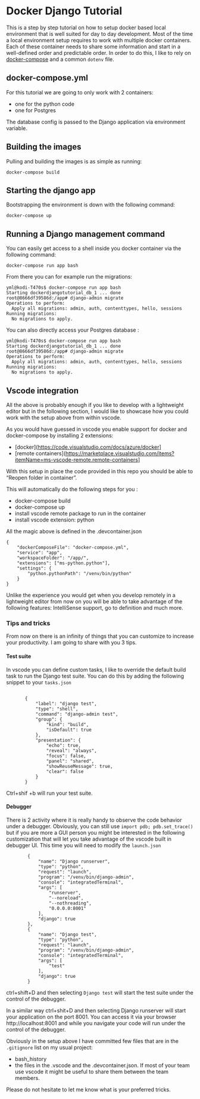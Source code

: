# Docker Django Tutorial

This is a step by step tutorial on how to setup docker based local environment that is well suited for day to day development.
Most of the time a local environment setup requires to work with multiple docker containers. Each of these container needs to share some information and start in a well-defined order and predictable order. In order to do this, I like to rely on [docker-compose](https://docs.docker.com/compose/) and a common `dotenv` file.


## docker-compose.yml

For this tutorial we are going to only work with 2 containers:
* one for the python code
* one for Postgres

The database config is passed to the Django application via environment variable.


## Building the images

Pulling and building the images is as simple as running:

`docker-compose build`

## Starting the django app

Bootstrapping the environment is down with the following command:

`docker-compose up`


## Running a Django management command

You can easily get access to a shell inside you docker container via the following command:

`docker-compose run app bash`

From there you can for example run the migrations:

```
yml@kodi-T470s$ docker-compose run app bash
Starting dockerdjangotutorial_db_1 ... done
root@8666df39586d:/app# django-admin migrate
Operations to perform:
  Apply all migrations: admin, auth, contenttypes, hello, sessions
Running migrations:
  No migrations to apply.
```

You can also directly access your Postgres database :

```
yml@kodi-T470s$ docker-compose run app bash
Starting dockerdjangotutorial_db_1 ... done
root@8666df39586d:/app# django-admin migrate
Operations to perform:
  Apply all migrations: admin, auth, contenttypes, hello, sessions
Running migrations:
  No migrations to apply.
```

## Vscode integration

All the above is probably enough if you like to develop with a lightweight editor but in the following section, I would like to showcase how you could work with the setup above from within vscode.


As you would have guessed in vscode you enable support for docker and docker-compose by installing 2 extensions:

* [docker](https://code.visualstudio.com/docs/azure/docker]
* [remote containers](https://marketplace.visualstudio.com/items?itemName=ms-vscode-remote.remote-containers]

With this setup in place the code provided in this repo you should be able to “Reopen folder in container”.

 


This will automatically do the following steps for you :

* docker-compose build
* docker-compose up
* install vscode remote package to run in the container
* install vscode extension: python

All the magic above is defined in the .devcontainer.json

```
{
    "dockerComposeFile": "docker-compose.yml",
    "service": "app",
    "workspaceFolder": "/app/",
    "extensions": ["ms-python.python"],
    "settings": {
        "python.pythonPath": "/venv/bin/python"
    }
}
```

Unlike the experience you would get when you develop remotely in a lightweight editor from now on you will be able to take advantage of the following features: IntelliSense support, go to definition and much more.

### Tips and tricks

From now on there is an infinity of things that you can customize to increase your productivity. I am going to share with you 3 tips.

#### Test suite

In vscode you can define custom tasks, I like to override the default build task to run the Django test suite. You can do this by adding the following snippet to your `tasks.json`



```

       {
           "label": "django test",
           "type": "shell",
           "command": "django-admin test",
           "group": {
               "kind": "build",
               "isDefault": true
           },
           "presentation": {
               "echo": true,
               "reveal": "always",
               "focus": false,
               "panel": "shared",
               "showReuseMessage": true,
               "clear": false
           }
       }

```

Ctrl+shif +b will run your test suite.



#### Debugger

There is 2 activity where it is really handy to observe the code behavior under a debugger. Obviously, you can still use `import pdb; pdb.set_trace()` but if you are more a GUI person you might be interested in the following customization that will let you take advantage of the vscode built in debugger UI. This time you will need to modify the `launch.json`


```
        {
            "name": "Django runserver",
            "type": "python",
            "request": "launch",
            "program": "/venv/bin/django-admin",
            "console": "integratedTerminal",
            "args": [
                "runserver",
                "--noreload",
                "--nothreading",
                "0.0.0.0:8001"
            ],
            "django": true
        },
        {
            "name": "Django test",
            "type": "python",
            "request": "launch",
            "program": "/venv/bin/django-admin",
            "console": "integratedTerminal",
            "args": [
                "test"
            ],
            "django": true
        }
```

ctrl+shift+D and then selecting `Django test` will start the test suite under the control of the debugger. 


In a similar way ctrl+shit+D and then selecting Django runserver will start your application on the port 8001. You can access it via your browser http://localhost:8001 and while you navigate your code will run under the control of the debugger.

Obviously in the setup above I have committed few files that are in the `.gitignore` list on my usual project:

* bash_history
* the files in the .vscode and the .devcontainer.json. If most of your team use vscode it might be useful to share them between the team members.

Please do not hesitate to let me know what is your preferred tricks.

